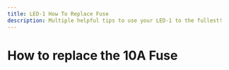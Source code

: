 ```yaml
---
title: LED-1 How To Replace Fuse
description: Multiple helpful tips to use your LED-1 to the fullest!
---
```

# How to replace the 10A Fuse